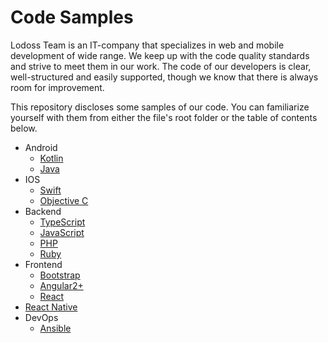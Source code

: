 # Code Samples

Lodoss Team is an IT-company that specializes in web and mobile development of wide range. We keep up with the code quality standards and strive to meet them in our work. The code of our developers is clear, well-structured and easily supported, though we know that there is always room for improvement.

This repository discloses some samples of our code. You can familiarize yourself with them from either the file's root folder or the table of contents below.

* Android
  * [Kotlin](Android/Kotlin)
  * [Java](Android/Java)
* IOS
  * [Swift](IOS/Swift)
  * [Objective C](IOS/ObjectiveC)
* Backend
  * [TypeScript](Backend/TypeScript)
  * [JavaScript](Backend/JavaScript)
  * [PHP](Backend/PHP)
  * [Ruby](Backend/Ruby)
* Frontend
  * [Bootstrap](Frontend/Bootstrap)
  * [Angular2+](Frontend/Angular2)
  * [React](Frontend/ReactJS)
* [React Native](ReactNative)
* DevOps
  * [Ansible](DevOps/Ansible)